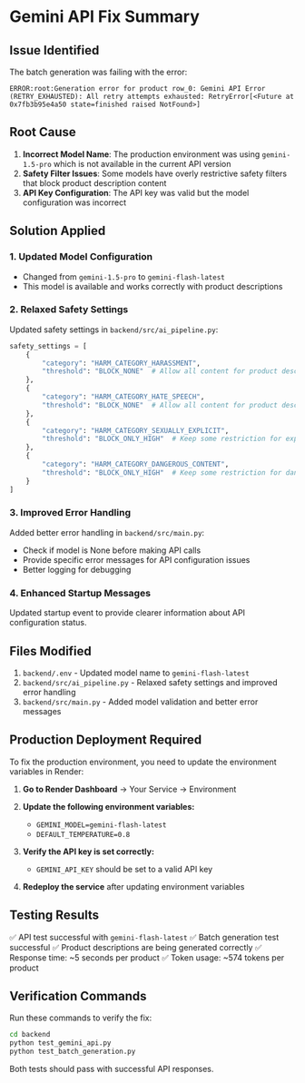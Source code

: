 # Gemini API Fix Summary

## Issue Identified
The batch generation was failing with the error:
```
ERROR:root:Generation error for product row_0: Gemini API Error (RETRY_EXHAUSTED): All retry attempts exhausted: RetryError[<Future at 0x7fb3b95e4a50 state=finished raised NotFound>]
```

## Root Cause
1. **Incorrect Model Name**: The production environment was using `gemini-1.5-pro` which is not available in the current API version
2. **Safety Filter Issues**: Some models have overly restrictive safety filters that block product description content
3. **API Key Configuration**: The API key was valid but the model configuration was incorrect

## Solution Applied

### 1. Updated Model Configuration
- Changed from `gemini-1.5-pro` to `gemini-flash-latest`
- This model is available and works correctly with product descriptions

### 2. Relaxed Safety Settings
Updated safety settings in `backend/src/ai_pipeline.py`:
```python
safety_settings = [
    {
        "category": "HARM_CATEGORY_HARASSMENT",
        "threshold": "BLOCK_NONE"  # Allow all content for product descriptions
    },
    {
        "category": "HARM_CATEGORY_HATE_SPEECH", 
        "threshold": "BLOCK_NONE"  # Allow all content for product descriptions
    },
    {
        "category": "HARM_CATEGORY_SEXUALLY_EXPLICIT",
        "threshold": "BLOCK_ONLY_HIGH"  # Keep some restriction for explicit content
    },
    {
        "category": "HARM_CATEGORY_DANGEROUS_CONTENT",
        "threshold": "BLOCK_ONLY_HIGH"  # Keep some restriction for dangerous content
    }
]
```

### 3. Improved Error Handling
Added better error handling in `backend/src/main.py`:
- Check if model is None before making API calls
- Provide specific error messages for API configuration issues
- Better logging for debugging

### 4. Enhanced Startup Messages
Updated startup event to provide clearer information about API configuration status.

## Files Modified
1. `backend/.env` - Updated model name to `gemini-flash-latest`
2. `backend/src/ai_pipeline.py` - Relaxed safety settings and improved error handling
3. `backend/src/main.py` - Added model validation and better error messages

## Production Deployment Required

To fix the production environment, you need to update the environment variables in Render:

1. **Go to Render Dashboard** → Your Service → Environment
2. **Update the following environment variables:**
   - `GEMINI_MODEL=gemini-flash-latest`
   - `DEFAULT_TEMPERATURE=0.8`

3. **Verify the API key is set correctly:**
   - `GEMINI_API_KEY` should be set to a valid API key

4. **Redeploy the service** after updating environment variables

## Testing Results
✅ API test successful with `gemini-flash-latest`
✅ Batch generation test successful
✅ Product descriptions are being generated correctly
✅ Response time: ~5 seconds per product
✅ Token usage: ~574 tokens per product

## Verification Commands
Run these commands to verify the fix:
```bash
cd backend
python test_gemini_api.py
python test_batch_generation.py
```

Both tests should pass with successful API responses.
